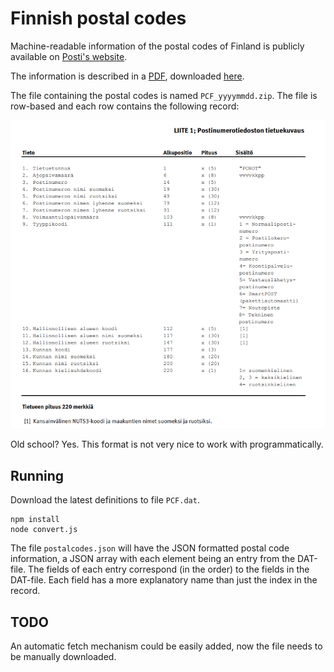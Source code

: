 # Finnish postal codes

Machine-readable information of the postal codes of Finland is publicly available on [Posti's website](https://www.posti.fi/fi/asiakastuki/postinumerotiedostot). 

The information is described in a [PDF](https://www.posti.fi/mzj3zpe8qb7p/1eKbwM2WAEY5AuGi5TrSZ7/36bf406d5fbd322cedf0e1330f0b7dcb/postinumeropalvelut-palvelukuvaus-ja-kayttoehdot.pdf), downloaded [here](postinumeropalvelut-palvelukuvaus-ja-kayttoehdot.pdf).

The file containing the postal codes is named `PCF_yyyymmdd.zip`. The file is row-based and each row contains the following record:

![record format](record_format.png)

Old school? Yes. This format is not very nice to work with programmatically.

## Running

Download the latest definitions to file `PCF.dat`.

```
npm install
node convert.js
```

The file `postalcodes.json` will have the JSON formatted postal code information, a JSON array with each element being an entry from the DAT-file. The fields of each entry correspond (in the order) to the fields in the DAT-file. Each field has a more explanatory name than just the index in the record.

## TODO

An automatic fetch mechanism could be easily added, now the file needs to be manually downloaded.

